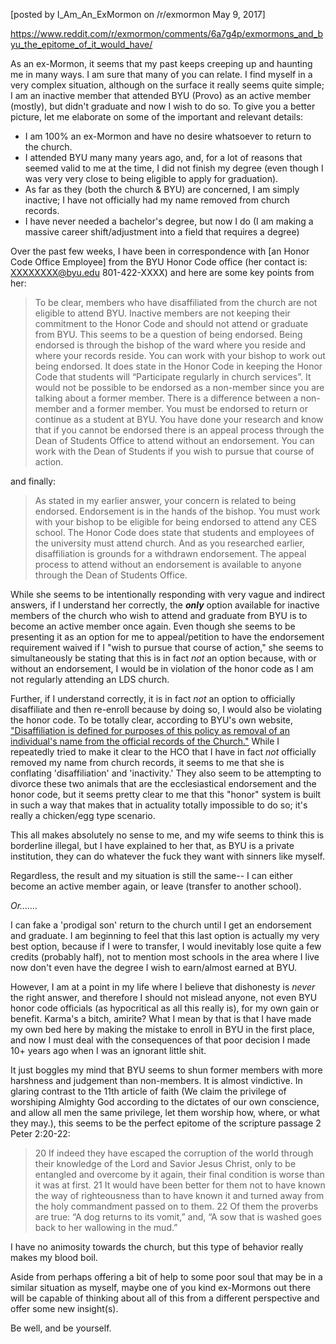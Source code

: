 [posted by I_Am_An_ExMormon on /r/exmormon May 9, 2017]

https://www.reddit.com/r/exmormon/comments/6a7g4p/exmormons_and_byu_the_epitome_of_it_would_have/

As an ex-Mormon, it seems that my past keeps creeping up and haunting me in many ways. I am sure that many of you can relate.
I find myself in a very complex situation, although on the surface it really seems quite simple; I am an inactive member that attended BYU (Provo) as an active member (mostly), but didn't graduate and now I wish to do so.
To give you a better picture, let me elaborate on some of the important and relevant details:

* I am 100% an ex-Mormon and have no desire whatsoever to return to the church.
* I attended BYU many many years ago, and, for a lot of reasons that seemed valid to me at the time, I did not finish my degree (even though I was very very close to being eligible to apply for graduation).
* As far as they (both the church & BYU) are concerned, I am simply inactive; I have not officially had my name removed from church records.
* I have never needed a bachelor's degree, but now I do (I am making a massive career shift/adjustment into a field that requires a degree)

Over the past few weeks, I have been in correspondence with [an Honor Code Office Employee] from the BYU Honor Code office (her contact is: XXXXXXXX@byu.edu 801-422-XXXX) and here are some key points from her:

> To be clear, members who have disaffiliated from the church are not eligible to attend BYU. Inactive members are not keeping their commitment to the Honor Code and should not attend or graduate from BYU. This seems to be a question of being endorsed. Being endorsed is through the bishop of the ward where you reside and where your records reside. You can work with your bishop to work out being endorsed. It does state in the Honor Code in keeping the Honor Code that students will “Participate regularly in church services”. It would not be possible to be endorsed as a non-member since you are talking about a former member. There is a difference between a non-member and a former member. You must be endorsed to return or continue as a student at BYU.
You have done your research and know that if you cannot be endorsed there is an appeal process through the Dean of Students Office to attend without an endorsement. You can work with the Dean of Students if you wish to pursue that course of action.

and finally:

> As stated in my earlier answer, your concern is related to being endorsed. Endorsement is in the hands of the bishop. You must work with your bishop to be eligible for being endorsed to attend any CES school. The Honor Code does state that students and employees of the university must attend church. And as you researched earlier, disaffiliation is grounds for a withdrawn endorsement. The appeal process to attend without an endorsement is available to anyone through the Dean of Students Office.

While she seems to be intentionally responding with very vague and indirect answers, if I understand her correctly, the ***only*** option available for inactive members of the church who wish to attend and graduate from BYU is to become an active member once again. Even though she seems to be presenting it as an option for me to appeal/petition to have the endorsement requirement waived if I "wish to pursue that course of action," she seems to simultaneously be stating that this is in fact *not* an option because, with or without an endorsement, I would be in violation of the honor code as I am not regularly attending an LDS church. 

Further, if I understand correctly, it is in fact *not* an option to officially disaffiliate and then re-enroll because by doing so, I would also be violating the honor code. To be totally clear, according to BYU's own website, ["Disaffiliation is defined for purposes of this policy as removal of an individual's name from the official records of the Church."](https://policy.byu.edu/view/index.php?p=26) While I repeatedly tried to make it clear to the HCO that I have in fact *not* officially removed my name from church records, it seems to me that she is conflating 'disaffiliation' and 'inactivity.' They also seem to be attempting to divorce these two animals that are the ecclesiastical endorsement and the honor code, but it seems pretty clear to me that this "honor" system is built in such a way that makes that in actuality totally impossible to do so; it's really a chicken/egg type scenario. 

This all makes absolutely no sense to me, and my wife seems to think this is borderline illegal, but I have explained to her that, as BYU is a private institution, they can do whatever the fuck they want with sinners like myself. 

Regardless, the result and my situation is still the same-- I can either become an active member again, or leave (transfer to another school). 

*Or.......*

 I can fake a 'prodigal son' return to the church until I get an endorsement and graduate. I am beginning to feel that this last option is actually my very best option, because if I were to transfer, I would inevitably lose quite a few credits (probably half), not to mention most schools in the area where I live now don't even have the degree I wish to earn/almost earned at BYU. 

However, I am at a point in my life where I believe that dishonesty is *never* the right answer, and therefore I should not mislead anyone, not even BYU honor code officials (as hypocritical as all this really is), for my own gain or benefit. Karma's a bitch, amirite? What I mean by that is that I have made my own bed here by making the mistake to enroll in BYU in the first place, and now I must deal with the consequences of that poor decision I made 10+ years ago when I was an ignorant little shit.  

It just boggles my mind that BYU seems to shun former members with more harshness and judgement than non-members. It is almost vindictive. In glaring contrast to the 11th article of faith (We claim the privilege of worshiping Almighty God according to the dictates of our own conscience, and allow all men the same privilege, let them worship how, where, or what they may.), this seems to be the perfect epitome of the scripture passage 2 Peter 2:20-22:

> 20 If indeed they have escaped the corruption of the world through their knowledge of the Lord and Savior Jesus Christ, only to be entangled and overcome by it again, their final condition is worse than it was at first. 21 It would have been better for them not to have known the way of righteousness than to have known it and turned away from the holy commandment passed on to them. 22 Of them the proverbs are true: “A dog returns to its vomit,” and, “A sow that is washed goes back to her wallowing in the mud.” 

I have no animosity towards the church, but this type of behavior really makes my blood boil. 

Aside from perhaps offering a bit of help to some poor soul that may be in a similar situation as myself, maybe one of you kind ex-Mormons out there will be capable of thinking about all of this from a different perspective and offer some new insight(s). 

Be well, and be yourself.
